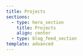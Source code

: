 ```yaml
---
title: Projects
sections:
  - type: hero_section
    title: Projects
    align: center
  - type: blog_feed_section
template: advanced
---
```

